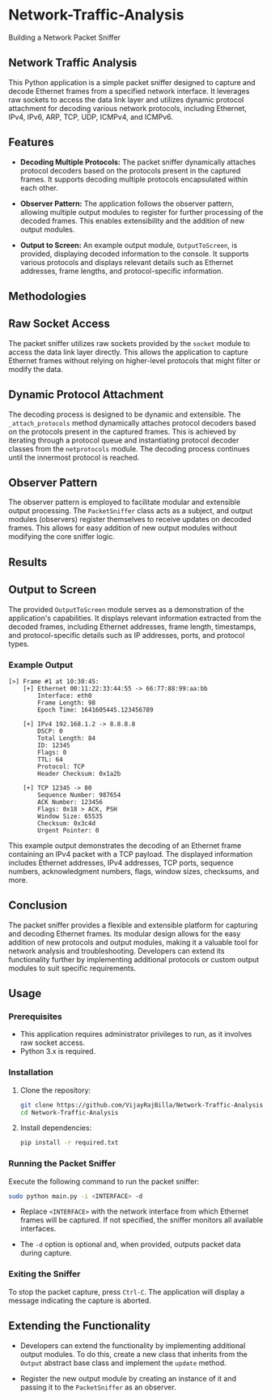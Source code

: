 # Network-Traffic-Analysis
Building a Network Packet Sniffer
## Network Traffic Analysis

This Python application is a simple packet sniffer designed to capture and decode Ethernet frames from a specified network interface. It leverages raw sockets to access the data link layer and utilizes dynamic protocol attachment for decoding various network protocols, including Ethernet, IPv4, IPv6, ARP, TCP, UDP, ICMPv4, and ICMPv6.

## Features

- **Decoding Multiple Protocols:** The packet sniffer dynamically attaches protocol decoders based on the protocols present in the captured frames. It supports decoding multiple protocols encapsulated within each other.

- **Observer Pattern:** The application follows the observer pattern, allowing multiple output modules to register for further processing of the decoded frames. This enables extensibility and the addition of new output modules.

- **Output to Screen:** An example output module, `OutputToScreen`, is provided, displaying decoded information to the console. It supports various protocols and displays relevant details such as Ethernet addresses, frame lengths, and protocol-specific information.

## Methodologies

## Raw Socket Access

The packet sniffer utilizes raw sockets provided by the `socket` module to access the data link layer directly. This allows the application to capture Ethernet frames without relying on higher-level protocols that might filter or modify the data.

## Dynamic Protocol Attachment

The decoding process is designed to be dynamic and extensible. The `_attach_protocols` method dynamically attaches protocol decoders based on the protocols present in the captured frames. This is achieved by iterating through a protocol queue and instantiating protocol decoder classes from the `netprotocols` module. The decoding process continues until the innermost protocol is reached.

## Observer Pattern

The observer pattern is employed to facilitate modular and extensible output processing. The `PacketSniffer` class acts as a subject, and output modules (observers) register themselves to receive updates on decoded frames. This allows for easy addition of new output modules without modifying the core sniffer logic.

## Results

## Output to Screen

The provided `OutputToScreen` module serves as a demonstration of the application's capabilities. It displays relevant information extracted from the decoded frames, including Ethernet addresses, frame length, timestamps, and protocol-specific details such as IP addresses, ports, and protocol types.

### Example Output

```
[>] Frame #1 at 10:30:45:
    [+] Ethernet 00:11:22:33:44:55 -> 66:77:88:99:aa:bb
        Interface: eth0
        Frame Length: 98
        Epoch Time: 1641605445.123456789

    [+] IPv4 192.168.1.2 -> 8.8.8.8
        DSCP: 0
        Total Length: 84
        ID: 12345
        Flags: 0
        TTL: 64
        Protocol: TCP
        Header Checksum: 0x1a2b

    [+] TCP 12345 -> 80
        Sequence Number: 987654
        ACK Number: 123456
        Flags: 0x18 > ACK, PSH
        Window Size: 65535
        Checksum: 0x3c4d
        Urgent Pointer: 0
```

This example output demonstrates the decoding of an Ethernet frame containing an IPv4 packet with a TCP payload. The displayed information includes Ethernet addresses, IPv4 addresses, TCP ports, sequence numbers, acknowledgment numbers, flags, window sizes, checksums, and more.

## Conclusion

The packet sniffer provides a flexible and extensible platform for capturing and decoding Ethernet frames. Its modular design allows for the easy addition of new protocols and output modules, making it a valuable tool for network analysis and troubleshooting. Developers can extend its functionality further by implementing additional protocols or custom output modules to suit specific requirements.
## Usage

### Prerequisites

- This application requires administrator privileges to run, as it involves raw socket access.
- Python 3.x is required.

### Installation

1. Clone the repository:

   ```bash
   git clone https://github.com/VijayRajBilla/Network-Traffic-Analysis.git
   cd Network-Traffic-Analysis
   ```

2. Install dependencies:

   ```bash
   pip install -r required.txt
   ```

### Running the Packet Sniffer

Execute the following command to run the packet sniffer:

```bash
sudo python main.py -i <INTERFACE> -d
```

- Replace `<INTERFACE>` with the network interface from which Ethernet frames will be captured. If not specified, the sniffer monitors all available interfaces.

- The `-d` option is optional and, when provided, outputs packet data during capture.

### Exiting the Sniffer

To stop the packet capture, press `Ctrl-C`. The application will display a message indicating the capture is aborted.

## Extending the Functionality

- Developers can extend the functionality by implementing additional output modules. To do this, create a new class that inherits from the `Output` abstract base class and implement the `update` method.

- Register the new output module by creating an instance of it and passing it to the `PacketSniffer` as an observer.
